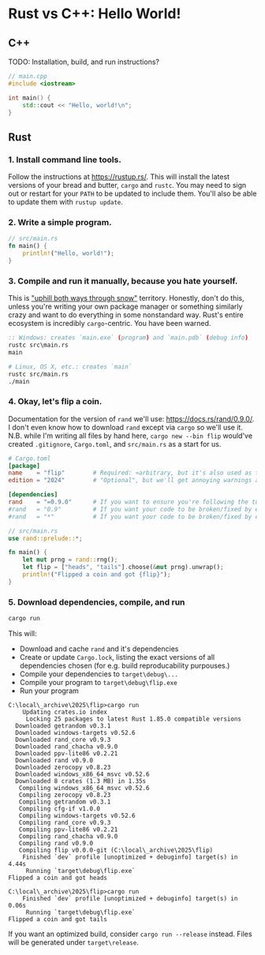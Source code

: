 # Rust vs C++: Hello World!



## C++

TODO: Installation, build, and run instructions?

```cpp
// main.cpp
#include <iostream>

int main() {
    std::cout << "Hello, world!\n";
}
```



## Rust

### 1. Install command line tools.

Follow the instructions at <https://rustup.rs/>.
This will install the latest versions of your bread and butter, `cargo` and `rustc`.
You may need to sign out or restart for your `PATH` to be updated to include them.
You'll also be able to update them with `rustup update`.

### 2. Write a simple program.

```rust
// src/main.rs
fn main() {
    println!("Hello, world!");
}
```

### 3. Compile and run it manually, because you hate yourself.

This is ["uphill both ways through snow"](https://www.reddit.com/r/NoStupidQuestions/comments/k8m9eb/where_did_the_trope_of_when_i_was_your_age_i_had/) territory.
Honestly, don't do this, unless you're writing your own package manager or something similarly crazy and want to do everything in some nonstandard way.
Rust's entire ecosystem is incredibly `cargo`-centric.
You have been warned.

```bat
:: Windows: creates `main.exe` (program) and `main.pdb` (debug info)
rustc src\main.rs
main
```

```sh
# Linux, OS X, etc.: creates `main`
rustc src/main.rs
./main
```

### 4. Okay, let's flip a coin.

Documentation for the version of `rand` we'll use: <https://docs.rs/rand/0.9.0/>.
I don't even know how to download `rand` except via `cargo` so we'll use it.
N.B. while I'm writing all files by hand here, `cargo new --bin flip` would've created `.gitignore`, `Cargo.toml`, and `src/main.rs` as a start for us.

```toml
# Cargo.toml
[package]
name    = "flip"        # Required: ≈arbitrary, but it's also used as the basis of your executable's name.
edition = "2024"        # "Optional", but we'll get annoying warnings about defaulting to the ancient "2015" without it and be stuck with old school syntax and quirks.

[dependencies]
rand    = "=0.9.0"      # If you want to ensure you're following the tutorial exactly
#rand   = "0.9"         # If you want your code to be broken/fixed by e.g.  0.9.1 ("minor" semver bumps)
#rand   = "*"           # If you want your code to be broken/fixed by e.g. 0.13.0 ("major" semver bumps)
```

```rust
// src/main.rs
use rand::prelude::*;

fn main() {
    let mut prng = rand::rng();
    let flip = ["heads", "tails"].choose(&mut prng).unwrap();
    println!("Flipped a coin and got {flip}");
}
```

### 5. Download dependencies, compile, and run

```sh
cargo run
```

This will:
-   Download and cache `rand` and it's dependencies
-   Create or update `Cargo.lock`, listing the exact versions of all dependencies chosen (for e.g. build reproducability purpouses.)
-   Compile your dependencies to `target\debug\...`
-   Compile your program to `target\debug\flip.exe`
-   Run your program

```text
C:\local\_archive\2025\flip>cargo run
    Updating crates.io index
     Locking 25 packages to latest Rust 1.85.0 compatible versions
  Downloaded getrandom v0.3.1
  Downloaded windows-targets v0.52.6
  Downloaded rand_core v0.9.3
  Downloaded rand_chacha v0.9.0
  Downloaded ppv-lite86 v0.2.21
  Downloaded rand v0.9.0
  Downloaded zerocopy v0.8.23
  Downloaded windows_x86_64_msvc v0.52.6
  Downloaded 8 crates (1.3 MB) in 1.35s
   Compiling windows_x86_64_msvc v0.52.6
   Compiling zerocopy v0.8.23
   Compiling getrandom v0.3.1
   Compiling cfg-if v1.0.0
   Compiling windows-targets v0.52.6
   Compiling rand_core v0.9.3
   Compiling ppv-lite86 v0.2.21
   Compiling rand_chacha v0.9.0
   Compiling rand v0.9.0
   Compiling flip v0.0.0-git (C:\local\_archive\2025\flip)
    Finished `dev` profile [unoptimized + debuginfo] target(s) in 4.44s
     Running `target\debug\flip.exe`
Flipped a coin and got heads

C:\local\_archive\2025\flip>cargo run
    Finished `dev` profile [unoptimized + debuginfo] target(s) in 0.06s
     Running `target\debug\flip.exe`
Flipped a coin and got tails
```

If you want an optimized build, consider `cargo run --release` instead.
Files will be generated under `target\release`.
